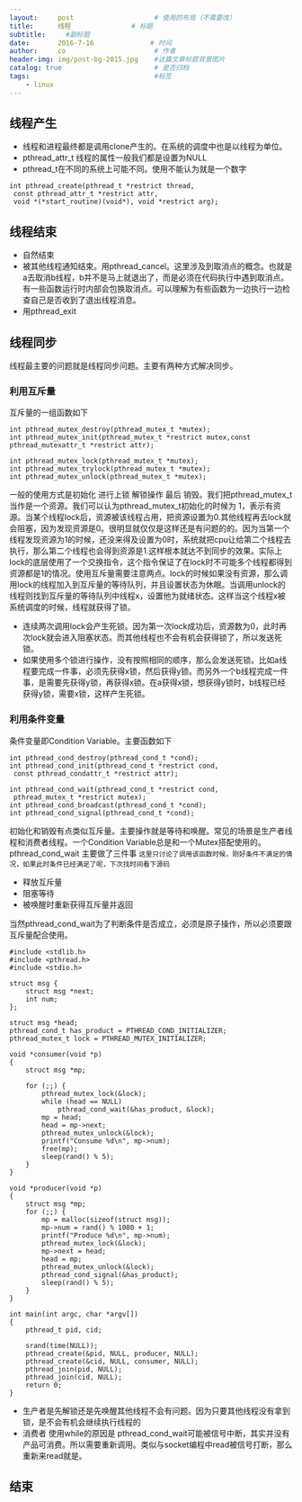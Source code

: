 ```yaml
---
layout:     post                    # 使用的布局（不需要改）
title:      线程               # 标题 
subtitle:     #副标题
date:       2016-7-16              # 时间
author:     co                      # 作者
header-img: img/post-bg-2015.jpg    #这篇文章标题背景图片
catalog: true                       # 是否归档
tags:                               #标签
    - linux
---
```

## 线程产生

- 线程和进程最终都是调用clone产生的。在系统的调度中也是以线程为单位。
- pthread_attr_t 线程的属性一般我们都是设置为NULL
- pthread_t在不同的系统上可能不同。使用不能认为就是一个数字

```
int pthread_create(pthread_t *restrict thread,
 const pthread_attr_t *restrict attr,
 void *(*start_routine)(void*), void *restrict arg);
```

## 线程结束
- 自然结束
- 被其他线程通知结束。用pthread_cancel。这里涉及到取消点的概念。也就是a去取消b线程，b并不是马上就退出了，而是必须在代码执行中遇到取消点。有一些函数运行时内部会包换取消点。可以理解为有些函数为一边执行一边检查自己是否收到了退出线程消息。
- 用pthread_exit

## 线程同步
线程最主要的问题就是线程同步问题。主要有两种方式解决同步。
### 利用互斥量

互斥量的一组函数如下

```
int pthread_mutex_destroy(pthread_mutex_t *mutex);
int pthread_mutex_init(pthread_mutex_t *restrict mutex,const pthread_mutexattr_t *restrict attr);

int pthread_mutex_lock(pthread_mutex_t *mutex);
int pthread_mutex_trylock(pthread_mutex_t *mutex);
int pthread_mutex_unlock(pthread_mutex_t *mutex);
```

一般的使用方式是初始化 进行上锁 解锁操作 最后 销毁。我们把pthread_mutex_t当作是一个资源。我们可以认为pthread_mutex_t初始化的时候为 1，表示有资源。当某个线程lock后，资源被该线程占用，把资源设置为0.其他线程再去lock就会阻塞，因为发现资源是0。很明显就仅仅是这样还是有问题的的。因为当第一个线程发现资源为1的时候，还没来得及设置为0时，系统就把cpu让给第二个线程去执行，那么第二个线程也会得到资源是1.这样根本就达不到同步的效果。实际上lock的底层使用了一个交换指令，这个指令保证了在lock时不可能多个线程都得到资源都是1的情况。使用互斥量需要注意两点。lock的时候如果没有资源，那么调用lock的线程加入到互斥量的等待队列，并且设置状态为休眠。当调用unlock的线程则找到互斥量的等待队列中线程x，设置他为就绪状态。这样当这个线程x被系统调度的时候，线程就获得了锁。
- 连续两次调用lock会产生死锁。因为第一次lock成功后，资源数为0，此时再次lock就会进入阻塞状态。而其他线程也不会有机会获得锁了，所以发送死锁。
- 如果使用多个锁进行操作，没有按照相同的顺序，那么会发送死锁。比如a线程要完成一件事，必须先获得x锁，然后获得y锁。而另外一个b线程完成一件事，是需要先获得y锁，再获得x锁。在a获得x锁，想获得y锁时，b线程已经获得y锁，需要x锁，这样产生死锁。



### 利用条件变量
条件变量即Condition Variable。主要函数如下

```
int pthread_cond_destroy(pthread_cond_t *cond);
int pthread_cond_init(pthread_cond_t *restrict cond,
 const pthread_condattr_t *restrict attr);

int pthread_cond_wait(pthread_cond_t *restrict cond,
 pthread_mutex_t *restrict mutex);
int pthread_cond_broadcast(pthread_cond_t *cond);
int pthread_cond_signal(pthread_cond_t *cond);

```
初始化和销毁有点类似互斥量。主要操作就是等待和唤醒。常见的场景是生产者线程和消费者线程。一个Condition Variable总是和一个Mutex搭配使用的。pthread_cond_wait 主要做了三件事 `这里只讨论了调用该函数时候，刚好条件不满足的情况，如果此时条件已经满足了呢，下次找时间看下源码`
- 释放互斥量
- 阻塞等待
- 被唤醒时重新获得互斥量并返回

当然pthread_cond_wait为了判断条件是否成立，必须是原子操作，所以必须要跟互斥量配合使用。

```
#include <stdlib.h>
#include <pthread.h>
#include <stdio.h>

struct msg {
	struct msg *next;
	int num;
};

struct msg *head;
pthread_cond_t has_product = PTHREAD_COND_INITIALIZER;
pthread_mutex_t lock = PTHREAD_MUTEX_INITIALIZER;

void *consumer(void *p)
{
	struct msg *mp;

	for (;;) {
		pthread_mutex_lock(&lock);
		while (head == NULL) 
			pthread_cond_wait(&has_product, &lock);
		mp = head;
		head = mp->next;
		pthread_mutex_unlock(&lock);
		printf("Consume %d\n", mp->num);
		free(mp);
		sleep(rand() % 5);
	}
}

void *producer(void *p)
{
	struct msg *mp;
	for (;;) {
		mp = malloc(sizeof(struct msg));
		mp->num = rand() % 1000 + 1;
		printf("Produce %d\n", mp->num);
		pthread_mutex_lock(&lock);
		mp->next = head;
		head = mp;
		pthread_mutex_unlock(&lock); 
		pthread_cond_signal(&has_product);
		sleep(rand() % 5);
	}
}

int main(int argc, char *argv[]) 
{
	pthread_t pid, cid;  

	srand(time(NULL));
	pthread_create(&pid, NULL, producer, NULL);
	pthread_create(&cid, NULL, consumer, NULL);
	pthread_join(pid, NULL);
	pthread_join(cid, NULL);
	return 0;
}
```

- 生产者是先解锁还是先唤醒其他线程不会有问题。因为只要其他线程没有拿到锁，是不会有机会继续执行线程的
- 消费者 使用while的原因是 pthread_cond_wait可能被信号中断，其实并没有产品可消费。所以需要重新调用。类似与socket编程中read被信号打断，那么重新来read就是。


## 结束